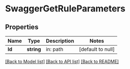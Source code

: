 # SwaggerGetRuleParameters

## Properties
Name | Type | Description | Notes
------------ | ------------- | ------------- | -------------
**Id** | **string** | in: path | [default to null]

[[Back to Model list]](../README.md#documentation-for-models) [[Back to API list]](../README.md#documentation-for-api-endpoints) [[Back to README]](../README.md)


